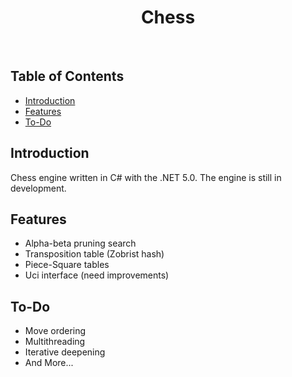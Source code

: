 <h1 align="center"> Chess </h1> <br>

## Table of Contents

- [Introduction](#introduction)
- [Features](#features)
- [To-Do](#to-do)

## Introduction

Chess engine written in C# with the .NET 5.0. The engine is still in development.

## Features

* Alpha-beta pruning search
* Transposition table (Zobrist hash)
* Piece-Square tables
* Uci interface (need improvements)

## To-Do

* Move ordering
* Multithreading
* Iterative deepening
* And More...
